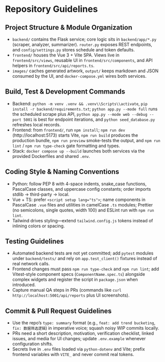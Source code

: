 # Repository Guidelines

## Project Structure & Module Organization
- `backend/` contains the Flask service; core logic sits in `backend/app/*.py` (scraper, analyzer, summarizer). `router.py` exposes REST endpoints, and `config/settings.py` stores schedule and token defaults.
- `frontend/` houses the Vue 3 + Vite SPA. Views live in `frontend/src/views`, reusable UI in `frontend/src/components`, and API helpers in `frontend/src/api/reports.ts`.
- `images/` caches generated artwork, `output/` keeps markdown and JSON consumed by the UI, and `docker-compose.yml` wires both services.

## Build, Test & Development Commands
- Backend: `python -m venv .venv && .venv\\Scripts\\activate`, `pip install -r backend/requirements.txt`; `python app.py --mode full` runs the scheduled scrape plus API, `python app.py --mode web --debug --port 5001` is best for endpoint iterations, and `python seed_database.py` refreshes local records.
- Frontend: from `frontend/`, run `npm install`; `npm run dev` (http://localhost:5173) starts Vite, `npm run build` produces the production bundle, `npm run preview` smoke-tests the output, and `npm run lint` / `npm run type-check` gate formatting and types.
- Stack: `docker compose up --build` launches both services via the provided Dockerfiles and shared `.env`.

## Coding Style & Naming Conventions
- Python: follow PEP 8 with 4-space indents, snake_case functions, PascalCase classes, and uppercase config constants; order imports stdlib → third-party → local.
- Vue + TS: prefer `<script setup lang="ts">`; name components in PascalCase `.vue` files and utilities in camelCase `.ts` modules; Prettier (no semicolons, single quotes, width 100) and ESLint run with `npm run lint`.
- Tailwind drives styling—extend `tailwind.config.js` tokens instead of inlining colors or spacing.

## Testing Guidelines
- Automated backend tests are not yet committed; add `pytest` modules under `backend/tests/` and rely on `app.test_client()` fixtures instead of real network calls.
- Frontend changes must pass `npm run type-check` and `npm run lint`; add Vitest-style component specs (`ComponentName.spec.ts`) alongside complex widgets and register the script in `package.json` when introduced.
- Capture manual QA steps in PRs (commands like `curl http://localhost:5001/api/reports` plus UI screenshots).

## Commit & Pull Request Guidelines
- Use the repo’s `type: summary` format (e.g., `feat: add trend bucketing`, `fix: 数据筛选逻辑`) in imperative voice; squash noisy WIP commits locally.
- PRs need a short description, motivation, verification checklist, linked issues, and media for UI changes; update `.env.example` whenever configuration shifts.
- Secrets live in `.env` files loaded via `python-dotenv` and Vite; prefix frontend variables with `VITE_` and never commit real tokens.
